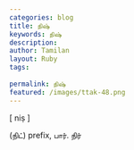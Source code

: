 ```yaml
---
categories: blog
title: நிஷ்
keywords: நிஷ்
description: 
author: Tamilan
layout: Ruby
tags: 
 
permalink: நிஷ்
featured: /images/ttak-48.png
---
```

  
[ niṣ ]  
  
(நிட்) prefix, பார். நிர்